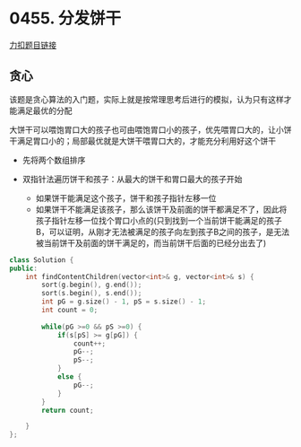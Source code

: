 # 0455. 分发饼干 

[力扣题目链接](https://leetcode-cn.com/problems/assign-cookies/)     





## 贪心  

该题是贪心算法的入门题，实际上就是按常理思考后进行的模拟，认为只有这样才能满足最优的分配  

大饼干可以喂饱胃口大的孩子也可由喂饱胃口小的孩子，优先喂胃口大的，让小饼干满足胃口小的；局部最优就是大饼干喂胃口大的，才能充分利用好这个饼干  

* 先将两个数组排序  

* 双指针法遍历饼干和孩子：从最大的饼干和胃口最大的孩子开始  
    * 如果饼干能满足这个孩子，饼干和孩子指针左移一位
    * 如果饼干不能满足该孩子，那么该饼干及前面的饼干都满足不了，因此将孩子指针左移一位找个胃口小点的(只到找到一个当前饼干能满足的孩子B，可以证明，从刚才无法被满足的孩子向左到孩子B之间的孩子，是无法被当前饼干及前面的饼干满足的，而当前饼干后面的已经分出去了)  

```cpp
class Solution {
public:
    int findContentChildren(vector<int>& g, vector<int>& s) {
        sort(g.begin(), g.end());
        sort(s.begin(), s.end());
        int pG = g.size() - 1, pS = s.size() - 1;
        int count = 0;
        
        while(pG >=0 && pS >=0) {
            if(s[pS] >= g[pG]) {
                count++;
                pG--;
                pS--;
            }
            else {
                pG--;
            }
        }
        return count;

    }
};
```

